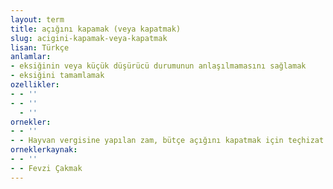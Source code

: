```yaml
---
layout: term
title: açığını kapamak (veya kapatmak)
slug: acigini-kapamak-veya-kapatmak
lisan: Türkçe
anlamlar:
- eksiğinin veya küçük düşürücü durumunun anlaşılmamasını sağlamak
- eksiğini tamamlamak
ozellikler:
- - ''
- - ''
  - ''
ornekler:
- - ''
- - Hayvan vergisine yapılan zam, bütçe açığını kapatmak için teçhizat hissesi gibi birtakım hususları tamamıyla kaldırmak içindir.
orneklerkaynak:
- - ''
- - Fevzi Çakmak
---
```

